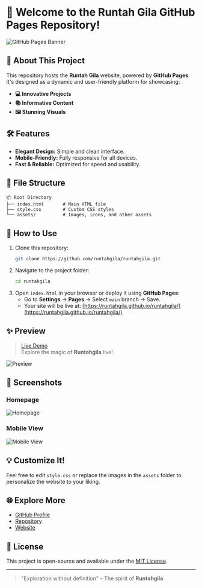# 🌟 Welcome to the Runtah Gila GitHub Pages Repository!

![GitHub Pages Banner](https://via.placeholder.com/1200x400?text=Runtahgila+Website)

## 🚀 About This Project
This repository hosts the **Runtah Gila** website, powered by **GitHub Pages**. It's designed as a dynamic and user-friendly platform for showcasing:

- **💻 Innovative Projects**
- **📚 Informative Content**
- **🖼️ Stunning Visuals**

## 🛠️ Features
- **Elegant Design:** Simple and clean interface.
- **Mobile-Friendly:** Fully responsive for all devices.
- **Fast & Reliable:** Optimized for speed and usability.

## 📂 File Structure
```
📦 Root Directory
├── index.html       # Main HTML file
├── style.css        # Custom CSS styles
└── assets/          # Images, icons, and other assets
```

## 🌈 How to Use
1. Clone this repository:
   ```bash
   git clone https://github.com/runtahgila/runtahgila.git
   ```
2. Navigate to the project folder:
   ```bash
   cd runtahgila
   ```
3. Open `index.html` in your browser or deploy it using **GitHub Pages**:
   - Go to **Settings** → **Pages** → Select `main` branch → Save.
   - Your site will be live at: [https://runtahgila.github.io/runtahgila/](https://runtahgila.github.io/runtahgila/)

## ✨ Preview
> [Live Demo](https://runtahgila.github.io/runtahgila/)  
Explore the magic of **Runtahgila** live!

![Preview](https://via.placeholder.com/800x400?text=Runtahgila+Preview)

## 📸 Screenshots
### Homepage
![Homepage](https://via.placeholder.com/800x400?text=Homepage+Screenshot)

### Mobile View
![Mobile View](https://via.placeholder.com/400x800?text=Mobile+Screenshot)

## 💡 Customize It!
Feel free to edit `style.css` or replace the images in the `assets` folder to personalize the website to your liking.

## 🌐 Explore More
- [GitHub Profile](https://github.com/runtahgila)
- [Repository](https://github.com/runtahgila/runtahgila)
- [Website](https://www.runtahgila.web.id/)

## 📝 License
This project is open-source and available under the [MIT License](LICENSE).

---

> "Exploration without definition" – The spirit of **Runtahgila**.
